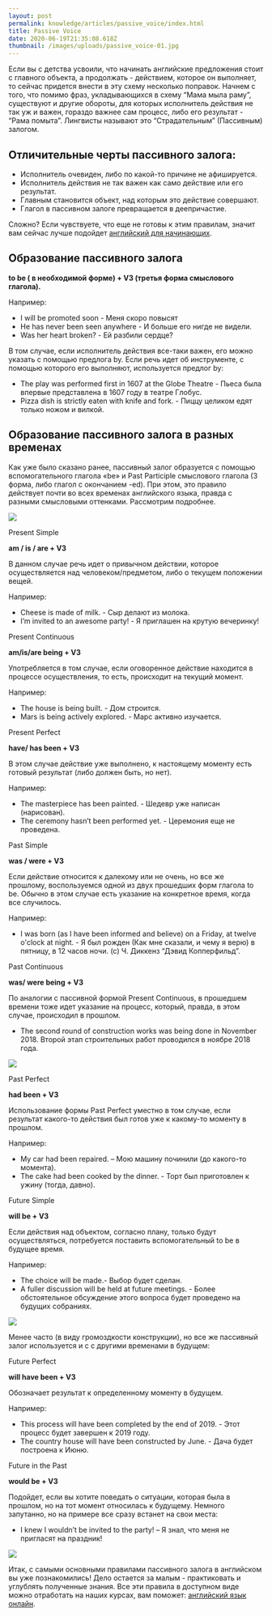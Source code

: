```yaml
---
layout: post
permalink: knowledge/articles/passive_voice/index.html
title: Passive Voice
date: 2020-06-19T21:35:08.618Z
thumbnail: /images/uploads/passive_voice-01.jpg
---
```

Если вы с детства усвоили, что начинать английские предложения стоит с главного объекта, а продолжать - действием, которое он выполняет, то сейчас придется внести в эту схему несколько поправок.
Начнем с того, что помимо фраз, укладывающихся в схему “Мама мыла раму”, существуют и другие обороты, для которых исполнитель действия не так уж и важен, гораздо важнее сам процесс, либо его результат - “Рама помыта”. Лингвисты называют это “Страдательным” (Пассивным) залогом. 

## Отличительные черты пассивного залога:

- Исполнитель очевиден, либо по какой-то причине не афишируется.
- Исполнитель действия не так важен как само действие или его результат.
- Главным становится объект, над которым это действие совершают.
- Глагол в пассивном залоге превращается в деепричастие.

Сложно? Если чувствуете, что еще не готовы к этим правилам, значит вам сейчас лучше подойдет [английский для начинающих](/online_training/anglijskiy_s_nulya/).

## Образование пассивного залога

**to be ( в необходимой форме) + V3
(третья форма смыслового глагола).**

Например:

- I will be promoted soon - Меня скоро повысят
- He has never been seen anywhere - И больше его нигде не видели.
- Was her heart broken? - Ей разбили сердце?

В том случае, если исполнитель действия все-таки важен, его можно указать с помощью предлога by. Если речь идет об инструменте, с помощью которого его выполняют, используется предлог by:

- The play was performed first in 1607 at the Globe Theatre - Пьеса была впервые
представлена в 1607 году в театре Глобус.
- Pizza dish is strictly eaten with knife and fork. - Пиццу целиком едят только ножом и вилкой.

## Образование пассивного залога в разных временах

Как уже было сказано ранее, пассивный залог образуется с помощью вспомогательного глагола «be» и Past Participle смыслового глагола (3 форма, либо глагол с окончанием -ed). При этом, это правило действует почти во всех временах английского языка, правда с разными смысловыми оттенками. Рассмотрим подробнее.

![](/images/uploads/passive_voice-02.jpg)

Present Simple

**am / is / are + V3**

В данном случае речь идет о привычном действии, которое осуществляется над человеком/предметом, либо о текущем положении вещей.

Например:

- Cheese is made of milk. - Сыр делают из молока.
- I’m invited to an awesome party! - Я приглашен на крутую вечеринку!
 

Present Continuous

**am/is/are being + V3**

Употребляется в том случае, если оговоренное действие находится в процессе осуществления, то есть, происходит на текущий момент.

Например:

- The house is being built. - Дом строится.
- Mars is being actively explored. - Марс активно изучается.
 

Present Perfect

**have/ has been + V3**

В этом случае действие уже выполнено, к настоящему моменту есть готовый результат
(либо должен быть, но нет).

Например:

- The masterpiece has been painted. - Шедевр уже написан (нарисован).
- The ceremony hasn’t been performed yet. - Церемония еще не проведена.

Past Simple

**was / were + V3**

Если действие относится к далекому или не очень, но все же прошлому, воспользуемся одной из двух прошедших форм глагола to be. Обычно в этом случае есть указание на конкретное время, когда все случилось.

Например:

- I was born (as I have been informed and believe) on a Friday, at twelve o'clock at night. - Я был рожден
(Как мне сказали, и чему я верю) в пятницу, в 12 часов ночи. 
(с) Ч. Диккенз “Дэвид Копперфильд”. 
 

Past Continuous

**was/ were being + V3**

По аналогии с пассивной формой Present Continuous, в прошедшем времени тоже идет указание на процесс, который, правда, в этом случае, происходил в прошлом.

- The second round of construction works was being done in November 2018.
Второй этап строительных работ проводился в ноябре 2018 года.

![](/images/uploads/passive_voice-03.jpg)

Past Perfect

**had been + V3**

Использование формы Past Perfect уместно в том случае, если результат какого-то действия был готов уже к какому-то моменту в прошлом.

Например:

- My car had been repaired. – Мою машину починили (до какого-то момента).
- The cake had been cooked by the dinner. - Торт был приготовлен к ужину (тогда, давно).
 

Future Simple

**will be + V3**

Если действия над объектом, согласно плану, только будут осуществляться, потребуется поставить вспомогательный to be в будущее время.

Например:

- The choice will be made.- Выбор будет сделан.
- A fuller discussion will be held at future meetings. - Более обстоятельное обсуждение этого вопроса
будет проведено на будущих собраниях.

![](/images/uploads/passive_voice-04.jpg)

Менее часто (в виду громоздкости конструкции), но все же пассивный залог используется и с с другими временами в будущем: 

Future Perfect

**will have been + V3**

Обозначает результат к определенному моменту в будущем.

Например:

- This process will have been completed by the end of 2019. - Этот процесс будет завершен к 2019 году.
- The country house will have been constructed by June. - Дача будет построена к Июню.
 

Future in the Past

**would be + V3**

Подойдет, если вы хотите поведать о ситуации, которая была в прошлом, но на тот момент относилась к будущему. Немного запутанно, но на примере все сразу встанет на свои места:

- I knew I wouldn’t  be invited to the party! – Я знал, что меня не пригласят на праздник!

![](/images/uploads/passive_voice-05.jpg)

Итак, с самыми основными правилами пассивного залога в английском вы уже познакомились! Дело остается за малым - практиковать и углублять полученные знания. Все эти правила в доступном виде можно отработать на наших курсах, вам поможет: [английский язык онлайн](/online/angliyskiy_dlya_vashih_celey/).